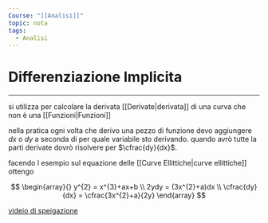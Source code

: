 ```yaml
---
Course: "[[Analisi]]"
topic: nota
tags:
  - Analisi
---
```


# Differenziazione Implicita
---
si utilizza per calcolare la derivata [[Derivate|derivata]] di una curva che non è una [[Funzioni|Funzioni]]

nella pratica ogni volta che derivo una pezzo di funzione devo aggiungere $dx$  o $dy$ a seconda di per quale variabile sto derivando. quando avrò tutte la parti derivate dovrò risolvere per $\cfrac{dy}{dx}$.

facendo l esempio sul equazione delle [[Curve Ellittiche|curve ellittiche]] ottengo 

$$
\begin{array}{}
y^{2} = x^{3}+ax+b \\
2ydy = (3x^{2}+a)dx \\
\cfrac{dy}{dx} = \cfrac{3x^{2}+a}{2y}
\end{array}
$$

[videio di speigazione](https://www.youtube.com/watch?v=qb40J4N1fa4)